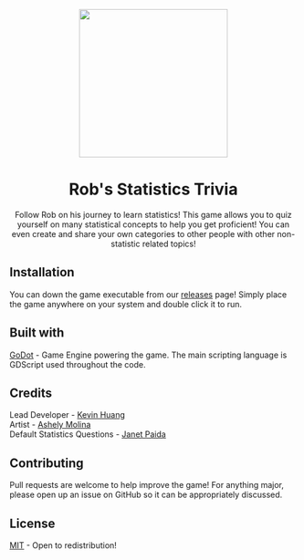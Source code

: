 <p align="center">
  <img width="260" height="260" src="https://user-images.githubusercontent.com/56088716/224114284-4077b265-e733-4733-801b-f4145e896735.png">
</p>


<h1 align="center">Rob's Statistics Trivia</h1>
<p align="center">
Follow Rob on his journey to learn statistics! This game allows you to quiz yourself on many statistical concepts to help you get proficient! You can even create and share your own categories to other people with other non-statistic related topics!
</p>

## Installation

You can down the game executable from our [releases](https://github.com/PikeNote/StatTrivia/releases/) page! Simply place the game anywhere on your system and double click it to run.

## Built with
[GoDot](https://github.com/godotengine/godot) - Game Engine powering the game. The main scripting language is GDScript used throughout the code.

## Credits
Lead Developer - [Kevin Huang](https://gituhb.com/PikeNote)  
Artist - [Ashely Molina](https://www.linkedin.com/in/ash-molina/)  
Default Statistics Questions - [Janet Paida](https://www.linkedin.com/in/janet-paida-620591209/)  

## Contributing

Pull requests are welcome to help improve the game! For anything major, please open up an issue on GitHub so it can be appropriately discussed.

## License

[MIT](https://choosealicense.com/licenses/mit/) - Open to redistribution!
